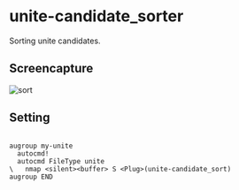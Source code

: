 # unite-candidate_sorter

Sorting unite candidates.

## Screencapture

![sort](https://cloud.githubusercontent.com/assets/214488/3350459/e2060aea-f9b1-11e3-9064-86cbc56a80bd.gif)

## Setting

```vim

augroup my-unite
  autocmd!
  autocmd FileType unite
\   nmap <silent><buffer> S <Plug>(unite-candidate_sort)
augroup END
```

